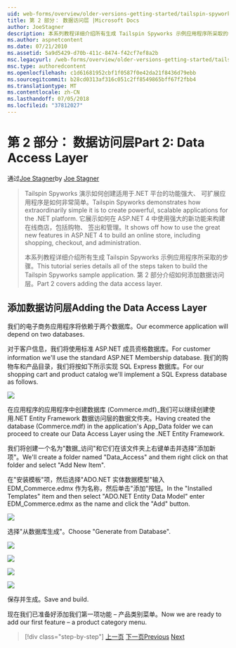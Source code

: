 ```yaml
---
uid: web-forms/overview/older-versions-getting-started/tailspin-spyworks/tailspin-spyworks-part-2
title: 第 2 部分： 数据访问层 |Microsoft Docs
author: JoeStagner
description: 本系列教程详细介绍所有生成 Tailspin Spyworks 示例应用程序所采取的步骤。 第 2 部分介绍如何添加数据访问层。
ms.author: aspnetcontent
ms.date: 07/21/2010
ms.assetid: 5a9d5429-d70b-411c-8474-f42cf7ef8a2b
msc.legacyurl: /web-forms/overview/older-versions-getting-started/tailspin-spyworks/tailspin-spyworks-part-2
msc.type: authoredcontent
ms.openlocfilehash: c1d61681952cbf1f0587f0e42da21f8436d79ebb
ms.sourcegitcommit: b28cd0313af316c051c2ff8549865bff67f2fbb4
ms.translationtype: MT
ms.contentlocale: zh-CN
ms.lasthandoff: 07/05/2018
ms.locfileid: "37812027"
---
```

<a name="part-2-data-access-layer"></a><span data-ttu-id="2b0e5-104">第 2 部分： 数据访问层</span><span class="sxs-lookup"><span data-stu-id="2b0e5-104">Part 2: Data Access Layer</span></span>
====================
<span data-ttu-id="2b0e5-105">通过[Joe Stagner](https://github.com/JoeStagner)</span><span class="sxs-lookup"><span data-stu-id="2b0e5-105">by [Joe Stagner](https://github.com/JoeStagner)</span></span>

> <span data-ttu-id="2b0e5-106">Tailspin Spyworks 演示如何创建适用于.NET 平台的功能强大、 可扩展应用程序是如何非常简单。</span><span class="sxs-lookup"><span data-stu-id="2b0e5-106">Tailspin Spyworks demonstrates how extraordinarily simple it is to create powerful, scalable applications for the .NET platform.</span></span> <span data-ttu-id="2b0e5-107">它展示如何在 ASP.NET 4 中使用强大的新功能来构建在线商店，包括购物、 签出和管理。</span><span class="sxs-lookup"><span data-stu-id="2b0e5-107">It shows off how to use the great new features in ASP.NET 4 to build an online store, including shopping, checkout, and administration.</span></span>
> 
> <span data-ttu-id="2b0e5-108">本系列教程详细介绍所有生成 Tailspin Spyworks 示例应用程序所采取的步骤。</span><span class="sxs-lookup"><span data-stu-id="2b0e5-108">This tutorial series details all of the steps taken to build the Tailspin Spyworks sample application.</span></span> <span data-ttu-id="2b0e5-109">第 2 部分介绍如何添加数据访问层。</span><span class="sxs-lookup"><span data-stu-id="2b0e5-109">Part 2 covers adding the data access layer.</span></span>


## <a id="_Toc260221668"></a>  <span data-ttu-id="2b0e5-110">添加数据访问层</span><span class="sxs-lookup"><span data-stu-id="2b0e5-110">Adding the Data Access Layer</span></span>

<span data-ttu-id="2b0e5-111">我们的电子商务应用程序将依赖于两个数据库。</span><span class="sxs-lookup"><span data-stu-id="2b0e5-111">Our ecommerce application will depend on two databases.</span></span>

<span data-ttu-id="2b0e5-112">对于客户信息，我们将使用标准 ASP.NET 成员资格数据库。</span><span class="sxs-lookup"><span data-stu-id="2b0e5-112">For customer information we'll use the standard ASP.NET Membership database.</span></span> <span data-ttu-id="2b0e5-113">我们的购物车和产品目录，我们将按如下所示实现 SQL Express 数据库。</span><span class="sxs-lookup"><span data-stu-id="2b0e5-113">For our shopping cart and product catalog we'll implement a SQL Express database as follows.</span></span>

![](tailspin-spyworks-part-2/_static/image1.jpg)

<span data-ttu-id="2b0e5-114">在应用程序的应用程序中创建数据库 (Commerce.mdf)\_我们可以继续创建使用.NET Entity Framework 数据访问层的数据文件夹。</span><span class="sxs-lookup"><span data-stu-id="2b0e5-114">Having created the database (Commerce.mdf) in the application's App\_Data folder we can proceed to create our Data Access Layer using the .NET Entity Framework.</span></span>

<span data-ttu-id="2b0e5-115">我们将创建一个名为"数据\_访问"和它们在该文件夹上右键单击并选择"添加新项"。</span><span class="sxs-lookup"><span data-stu-id="2b0e5-115">We'll create a folder named "Data\_Access" and them right click on that folder and select "Add New Item".</span></span>

<span data-ttu-id="2b0e5-116">在"安装模板"项，然后选择"ADO.NET 实体数据模型"输入 EDM\_Commerce.edmx 作为名称，然后单击"添加"按钮。</span><span class="sxs-lookup"><span data-stu-id="2b0e5-116">In the "Installed Templates" item and then select "ADO.NET Entity Data Model" enter EDM\_Commerce.edmx as the name and click the "Add" button.</span></span>

![](tailspin-spyworks-part-2/_static/image2.jpg)

<span data-ttu-id="2b0e5-117">选择"从数据库生成"。</span><span class="sxs-lookup"><span data-stu-id="2b0e5-117">Choose "Generate from Database".</span></span>

![](tailspin-spyworks-part-2/_static/image1.png)

![](tailspin-spyworks-part-2/_static/image2.png)

![](tailspin-spyworks-part-2/_static/image3.png)

![](tailspin-spyworks-part-2/_static/image3.jpg)

<span data-ttu-id="2b0e5-118">保存并生成。</span><span class="sxs-lookup"><span data-stu-id="2b0e5-118">Save and build.</span></span>

<span data-ttu-id="2b0e5-119">现在我们已准备好添加我们第一项功能 – 产品类别菜单。</span><span class="sxs-lookup"><span data-stu-id="2b0e5-119">Now we are ready to add our first feature – a product category menu.</span></span>

> [!div class="step-by-step"]
> <span data-ttu-id="2b0e5-120">[上一页](tailspin-spyworks-part-1.md)
> [下一页](tailspin-spyworks-part-3.md)</span><span class="sxs-lookup"><span data-stu-id="2b0e5-120">[Previous](tailspin-spyworks-part-1.md)
[Next](tailspin-spyworks-part-3.md)</span></span>
